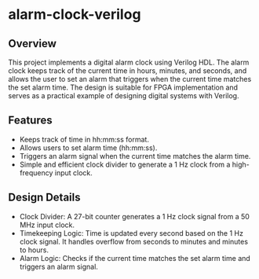 # alarm-clock-verilog

## Overview  
This project implements a digital alarm clock using Verilog HDL. The alarm clock keeps track of the current time in hours, minutes, and seconds, and allows the user to set an alarm that triggers when the current time matches the set alarm time. The design is suitable for FPGA implementation and serves as a practical example of designing digital systems with Verilog.  

## Features  
- Keeps track of time in hh:mm:ss format.  
- Allows users to set alarm time (hh:mm:ss).  
- Triggers an alarm signal when the current time matches the alarm time.  
- Simple and efficient clock divider to generate a 1 Hz clock from a high-frequency input clock.  

## Design Details  
- Clock Divider: A 27-bit counter generates a 1 Hz clock signal from a 50 MHz input clock.  
- Timekeeping Logic: Time is updated every second based on the 1 Hz clock signal. It handles overflow from seconds to minutes and minutes to hours.  
- Alarm Logic: Checks if the current time matches the set alarm time and triggers an alarm signal.  
